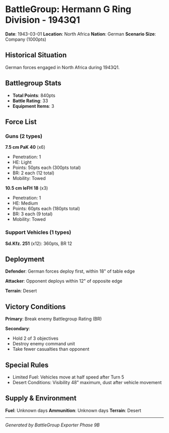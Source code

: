 # BattleGroup: Hermann G Ring Division - 1943Q1

**Date**: 1943-03-01
**Location**: North Africa
**Nation**: German
**Scenario Size**: Company (1000pts)

## Historical Situation

German forces engaged in North Africa during 1943Q1.

## Battlegroup Stats

- **Total Points**: 840pts
- **Battle Rating**: 33
- **Equipment Items**: 3

## Force List

### Guns (2 types)

**7.5 cm PaK 40** (x6)
- Penetration: 1
- HE: Light
- Points: 50pts each (300pts total)
- BR: 2 each (12 total)
- Mobility: Towed

**10.5 cm leFH 18** (x3)
- Penetration: 1
- HE: Medium
- Points: 60pts each (180pts total)
- BR: 3 each (9 total)
- Mobility: Towed

### Support Vehicles (1 types)

**Sd.Kfz. 251** (x12): 360pts, BR 12

## Deployment

**Defender**: German forces deploy first, within 18" of table edge

**Attacker**: Opponent deploys within 12" of opposite edge

**Terrain**: Desert

## Victory Conditions

**Primary**: Break enemy Battlegroup Rating (BR)

**Secondary**:
- Hold 2 of 3 objectives
- Destroy enemy command unit
- Take fewer casualties than opponent

## Special Rules

- Limited Fuel: Vehicles move at half speed after Turn 5
- Desert Conditions: Visibility 48" maximum, dust after vehicle movement

## Supply & Environment

**Fuel**: Unknown days
**Ammunition**: Unknown days
**Terrain**: Desert

---

*Generated by BattleGroup Exporter Phase 9B*

